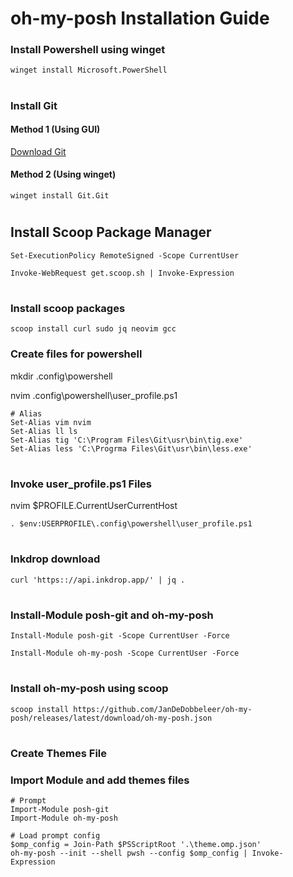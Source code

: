 # **oh-my-posh Installation Guide**

### Install Powershell using winget
```
winget install Microsoft.PowerShell
```
#

### Install Git
#### Method 1 (Using GUI)
[Download Git](https://git-scm.com/downloads)
#### Method 2 (Using winget)
```
winget install Git.Git
```
#

## Install Scoop Package Manager
```
Set-ExecutionPolicy RemoteSigned -Scope CurrentUser
```
```
Invoke-WebRequest get.scoop.sh | Invoke-Expression
```
#

### Install scoop packages

```
scoop install curl sudo jq neovim gcc
```
### Create files for powershell

mkdir .config\powershell

nvim .config\powershell\user_profile.ps1
```
# Alias
Set-Alias vim nvim
Set-Alias ll ls
Set-Alias tig 'C:\Program Files\Git\usr\bin\tig.exe'
Set-Alias less 'C:\Progrma Files\Git\usr\bin\less.exe'
```
#

### Invoke user_profile.ps1 Files
nvim $PROFILE.CurrentUserCurrentHost
```
. $env:USERPROFILE\.config\powershell\user_profile.ps1
```
#

### Inkdrop download
```
curl 'https:://api.inkdrop.app/' | jq .
```
#

### Install-Module posh-git and oh-my-posh 
```
Install-Module posh-git -Scope CurrentUser -Force 
```
```
Install-Module oh-my-posh -Scope CurrentUser -Force
```
#

### Install oh-my-posh using scoop
```
scoop install https://github.com/JanDeDobbeleer/oh-my-posh/releases/latest/download/oh-my-posh.json
```
#
### Create Themes File
### Import Module and add themes files
```
# Prompt
Import-Module posh-git
Import-Module oh-my-posh

# Load prompt config
$omp_config = Join-Path $PSScriptRoot '.\theme.omp.json'
oh-my-posh --init --shell pwsh --config $omp_config | Invoke-Expression
```
#
